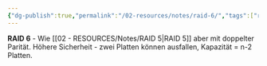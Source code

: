 ```yaml
---
{"dg-publish":true,"permalink":"/02-resources/notes/raid-6/","tags":["raid/doppel-parität","sicherheit/zwei-ausfälle"],"noteIcon":"","updated":"2025-08-27T15:03:22.731+02:00"}
---
```



**RAID 6** - Wie [[02 - RESOURCES/Notes/RAID 5\|RAID 5]] aber mit doppelter Parität.
Höhere Sicherheit - zwei Platten können ausfallen, Kapazität = n-2 Platten.